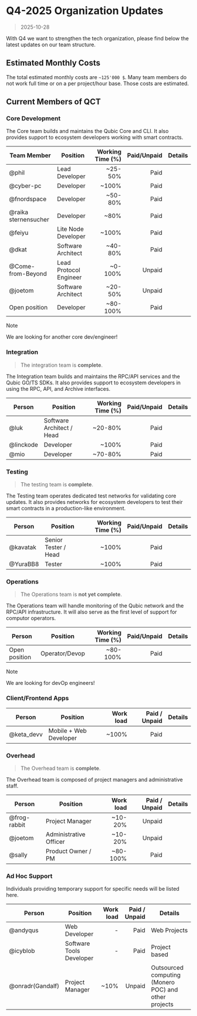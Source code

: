 # Q4-2025 Organization Updates
> 2025-10-28

With Q4 we want to strengthen the tech organization, please find below the latest updates on our team structure.

## Estimated Monthly Costs

The total estimated monthly costs are `~125'000 $`. Many team members do not work full time or on a per project/hour base. Those costs are estimated.

## Current Members of QCT

### Core Development

The Core team builds and maintains the Qubic Core and CLI. It also provides support to ecosystem developers working with smart contracts.

| Team Member          | Position                 | Working Time (%) | Paid/Unpaid | Details                |
| -------------------- | ------------------------ | ---------------: | ----------: | ---------------------- |
| @phil                | Lead Developer           |             ~25-50% |        Paid |                        |
| @cyber-pc            | Developer                |            ~100% |        Paid |                        |
| @fnordspace          | Developer                |             ~50-80% |        Paid |                        |
| @raika sternensucher | Developer                |             ~80% |        Paid | |
| @feiyu             | Lite Node Developer |            ~100% |        Paid |                  |
| @dkat                | Software Architect       |         ~40-80% |      Paid |                        |
| @Come-from-Beyond    | Lead Protocol Engineer   |          ~0-100% |      Unpaid |                        |
| @joetom              | Software Architect       |          ~20-50% |      Unpaid |                        |
| Open position | Developer |         ~80-100% |        Paid |         |

>[!NOTE] 
>We are looking for another core dev/engineer!


### Integration
> The integration team is **complete**.

The Integration team builds and maintains the RPC/API services and the Qubic GO/TS SDKs. It also provides support to ecosystem developers in using the RPC, API, and Archive interfaces.

| Person    | Position                  | Working Time (%) | Paid/Unpaid | Details |
| --------- | ------------------------- | ---------------: | ----------: | ------- |
| @luk      | Software Architect / Head |             ~20-80% |        Paid |         |
| @linckode | Developer                 |            ~100% |        Paid |         |
| @mio      | Developer                 |          ~70-80% |        Paid |         |


### Testing
> The testing team is **complete**.

The Testing team operates dedicated test networks for validating core updates. It also provides networks for ecosystem developers to test their smart contracts in a production-like environment.

| Person   | Position             | Working Time (%) | Paid/Unpaid | Details |
| -------- | -------------------- | ---------------: | ----------: | ------- |
| @kavatak | Senior Tester / Head |            ~100% |        Paid |         |
| @YuraBB8 | Tester               |            ~100% |        Paid |         |


### Operations
> The Operations team is **not yet complete**.

The Operations team will handle monitoring of the Qubic network and the RPC/API infrastructure. It will also serve as the first level of support for computor operators.

| Person        | Position | Working Time (%) | Paid/Unpaid | Details |
| ------------- | -------- | ---------------: | ----------: | ------- |
| Open position | Operator/Devop |         ~80-100% |        Paid |         |

>[!NOTE] 
>We are looking for devOp engineers!

### Client/Frontend Apps

| Person     | Position               | Work load | Paid / Unpaid | Details                              |
| ---------- | ---------------------- | --------: | ------------: | ------------------------------------ |
| @keta_devv | Mobile + Web Developer      |     ~100% |       Paid | |

### Overhead
> The Overhead team is **complete**.

The Overhead team is composed of project managers and administrative staff.

| Person       | Position                 | Work load | Paid / Unpaid | Details |
| ------------ | ------------------------ | --------: | ------------: | ------- |
| @frog-rabbit | Project Manager          |   ~10-20% |        Unpaid |         |
| @joetom      | Administrative Officer   |   ~10-20% |        Unpaid |         |
| @sally       | Product Owner / PM |   ~80-100% |        Paid |         |


### Ad Hoc Support

Individuals providing temporary support for specific needs will be listed here.

| Person           | Position        | Work load | Paid / Unpaid | Details                           |
| ---------------- | --------------- | --------: | ------------: | --------------------------------- |
| @andyqus   | Web Developer          |    - |          Paid | Web Projects            |
| @icyblob             | Software Tools Developer |            - |        Paid | Project based                       |
| @onradr(Gandalf) | Project Manager |      ~10% |        Unpaid | Outsourced computing (Monero POC) and other projects |
